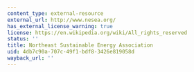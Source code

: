 ```yaml
---
content_type: external-resource
external_url: http://www.nesea.org/
has_external_license_warning: true
license: https://en.wikipedia.org/wiki/All_rights_reserved
status: ''
title: Northeast Sustainable Energy Association
uid: 4db7c90a-707c-49f1-bdf8-3426e819058d
wayback_url: ''
---
```

